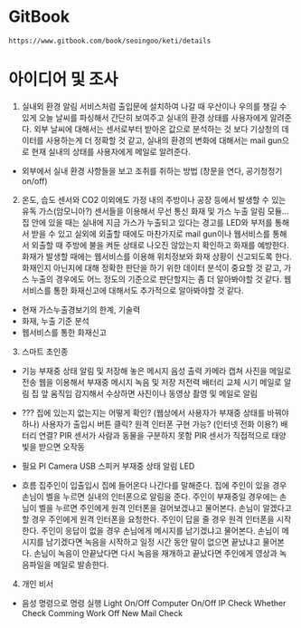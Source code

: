 # GitBook
    https://www.gitbook.com/book/seoingoo/keti/details





# 아이디어 및 조사



1. 실내외 환경 알림 서비스처럼 출입문에 설치하여 나갈 때 우산이나 우의를 챙길 수 있게 
오늘 날씨를 파싱해서 간단히 보여주고 실내의 환경 상태를 사용자에게 알려준다.
외부 날씨에 대해서는 센서로부터 받아온 값으로 분석하는 것 보다 기상청의 데이터를 사용하는게 더 정확할 것 같고, 
실내의 환경의 변화에 대해서는 mail gun으로 현재 실내의 상태를 사용자에게 메일로 알려준다. 

 - 외부에서 실내 환경 사항들을 보고 조취를 취하는 방법 (창문을 연다, 공기청정기 on/off)




2. 온도, 습도 센서와 CO2 이외에도 가정 내의 주방이나 공장 등에서 발생할 수 있는 유독 가스(암모니아?) 센서들을 이용해서 
무선 통신 화재 및 가스 누출 알림 모듈...
집 안에 있을 때는 실내에 지금 가스가 누출되고 있다는 경고를 LED와 부저를 통해서 받을 수 있고 
실외에 외출할 때에도 마찬가지로 mail gun이나 웹서비스를 통해서 외출할 때 주방에 불을 켜둔 상태로 나오진 않았는지 확인하고 화재를 예방한다.
화재가 발생할 때에는 웹서비스를 이용해 위치정보와 화재 상황이 신고되도록 한다.
화재인지 아닌지에 대해 정확한 판단을 하기 위한 데이터 분석이 중요할 것 같고, 가스 누출의 경우에도 어느 정도의 기준으로 판단할지는 좀 더 알아봐야할 것 같다. 
웹서비스를 통한 화재신고에 대해서도 추가적으로 알아봐야할 것 같다.

 - 현재 가스누출경보기의 한계, 기술력
 - 화재, 누출 기준 분석
 - 웹서비스를 통한 화재신고
  



3. 스마트 초인종
  - 기능
     부재중 상태 알림 및 저장해 놓은 메시지 음성 출력
     카메라 캡쳐 사진을 메일로 전송
     웹을 이용해서 부재중 메시지 녹음 및 저장
     저전력
     배터리 교체 시기 메일로 알림
     집 앞 움직임 감지해서 수상하면 사진이나 동영상 촬영 및 메일로 알림

  - ???
     집에 있는지 없는지는 어떻게 확인? (웹상에서 사용자가 부재중 상태를 바꿔야하나)
        사용자가 출입시 버튼 클릭?
     원격 인터폰 구현 가능? (인터넷 전화 이용?)
     배터리 연결?
     PIR 센서가 사람과 동물을 구분하지 못함
     PIR 센서가 직접적으로 태양빛을 받으면 오작동

  - 필요
     PI Camera
     USB 스피커
     부재중 상태 알림 LED

  - 흐름
     집주인이 입출입시 집에 들어온다 나간다를 말해준다.
     집에 주인이 있을 경우 손님이 벨을 누르면 실내의 인터폰으로 알림을 준다.
     주인이 부재중일 경우에는 손님이 벨을 누르면 주인에게 원격 인터폰을 걸어보겠냐고 물어본다.
     손님이 알겠다고 할 경우 주인에게 원격 인터폰을 요청한다.
     주인이 답을 줄 경우 원격 인터폰을 시작한다.
     주인이 응답이 없을 경우 손님에게 메시지를 남기겠냐고 물어본다.
     손님이 메시지를 남기겠다면 녹음을 시작하고 일정 시간 동안 말이 없으면 끝났냐고 물어본다.
     손님이 녹음이 안끝났다면 다시 녹음을 재개하고 끝났다면 주인에게 영상과 녹음파일을 메일로 발송한다.
     

4. 개인 비서
  - 음성 명령으로 명령 실행
        Light On/Off
        Computer On/Off
        IP Check
        Whether Check
        Comming
        Work Off
        New Mail Check
        

